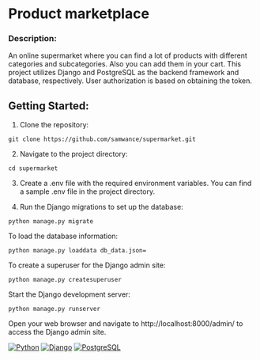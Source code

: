 # Product marketplace

### Description: 
An online supermarket where you can find a lot of products with different categories and subcategories. Also you can add them in your cart. This project utilizes Django and PostgreSQL as the backend framework and database, respectively. User authorization is based on obtaining the token.
## Getting Started:

1) Clone the repository:
```
git clone https://github.com/samwance/supermarket.git
```
2) Navigate to the project directory:
```
cd supermarket
```
3) Create a .env file with the required environment variables. You can find a sample .env file in the project directory.

4) Run the Django migrations to set up the database:
```
python manage.py migrate
```
To load the database information:
```
python manage.py loaddata db_data.json=
```
To create a superuser for the Django admin site:
```
python manage.py createsuperuser
```

Start the Django development server:
```
python manage.py runserver
```
Open your web browser and navigate to http://localhost:8000/admin/ to access the Django admin site.

[![Python](https://img.shields.io/badge/-Python-464646?style=flat-square&logo=Python)](https://www.python.org/)
[![Django](https://img.shields.io/badge/-Django-464646?style=flat-square&logo=Django)](https://www.djangoproject.com/)
[![PostgreSQL](https://img.shields.io/badge/-PostgreSQL-464646?style=flat-square&logo=PostgreSQL)](https://www.postgresql.org/)
